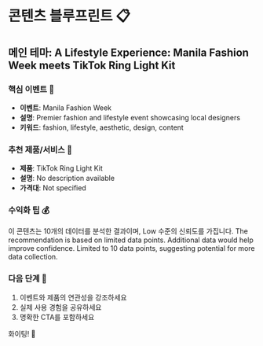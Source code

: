 # 콘텐츠 블루프린트 📋

## 메인 테마: A Lifestyle Experience: Manila Fashion Week meets TikTok Ring Light Kit

### 핵심 이벤트 🎯
- **이벤트**: Manila Fashion Week
- **설명**: Premier fashion and lifestyle event showcasing local designers
- **키워드**: fashion, lifestyle, aesthetic, design, content

### 추천 제품/서비스 💎
- **제품**: TikTok Ring Light Kit
- **설명**: No description available
- **가격대**: Not specified

### 수익화 팁 💰
이 콘텐츠는 10개의 데이터를 분석한 결과이며, Low 수준의 신뢰도를 가집니다. The recommendation is based on limited data points. Additional data would help improve confidence. Limited to 10 data points, suggesting potential for more data collection.

### 다음 단계 🚀
1. 이벤트와 제품의 연관성을 강조하세요
2. 실제 사용 경험을 공유하세요
3. 명확한 CTA를 포함하세요

화이팅! 🌟